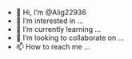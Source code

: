 - 👋 Hi, I’m @Alig22936
- 👀 I’m interested in ...
- 🌱 I’m currently learning ...
- 💞️ I’m looking to collaborate on ...
- 📫 How to reach me ...

<!---
Alig22936/Alig22936 is a ✨ special ✨ repository because its `README.md` (this file) appears on your GitHub profile.
You can click the Preview link to take a look at your changes.
---><!---
iam yad migiram--->
